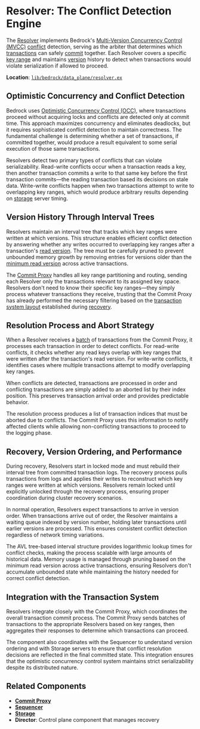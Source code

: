 # Resolver: The Conflict Detection Engine

The [Resolver](../../glossary.md#resolver) implements Bedrock's [Multi-Version Concurrency Control (MVCC)](../../glossary.md#multi-version-concurrency-control) [conflict](../../glossary.md#conflict) detection, serving as the arbiter that determines which [transactions](../../glossary.md#transaction) can safely [commit](../../glossary.md#commit) together. Each Resolver covers a specific [key range](../../glossary.md#key-range) and maintains [version](../../glossary.md#version) history to detect when transactions would violate serialization if allowed to proceed.

**Location**: [`lib/bedrock/data_plane/resolver.ex`](../../../lib/bedrock/data_plane/resolver.ex)

## Optimistic Concurrency and Conflict Detection

Bedrock uses [Optimistic Concurrency Control (OCC)](../../glossary.md#optimistic-concurrency-control), where transactions proceed without acquiring locks and conflicts are detected only at commit time. This approach maximizes concurrency and eliminates deadlocks, but it requires sophisticated conflict detection to maintain correctness. The fundamental challenge is determining whether a set of transactions, if committed together, would produce a result equivalent to some serial execution of those same transactions.

Resolvers detect two primary types of conflicts that can violate serializability. Read-write conflicts occur when a transaction reads a key, then another transaction commits a write to that same key before the first transaction commits—the reading transaction based its decisions on stale data. Write-write conflicts happen when two transactions attempt to write to overlapping key ranges, which would produce arbitrary results depending on [storage](../../glossary.md#storage) server timing.

## Version History Through Interval Trees

Resolvers maintain an interval tree that tracks which key ranges were written at which versions. This structure enables efficient conflict detection by answering whether any writes occurred to overlapping key ranges after a transaction's [read version](../../glossary.md#read-version). The tree must be carefully pruned to prevent unbounded memory growth by removing entries for versions older than the [minimum read version](../../glossary.md#minimum-read-version) across active transactions.

The [Commit Proxy](../../glossary.md#commit-proxy) handles all key range partitioning and routing, sending each Resolver only the transactions relevant to its assigned key space. Resolvers don't need to know their specific key ranges—they simply process whatever transactions they receive, trusting that the Commit Proxy has already performed the necessary filtering based on the [transaction system layout](../../glossary.md#transaction-system-layout) established during [recovery](../../glossary.md#recovery).

## Resolution Process and Abort Strategy

When a Resolver receives a [batch](../../glossary.md#batch) of transactions from the Commit Proxy, it processes each transaction in order to detect conflicts. For read-write conflicts, it checks whether any read keys overlap with key ranges that were written after the transaction's read version. For write-write conflicts, it identifies cases where multiple transactions attempt to modify overlapping key ranges.

When conflicts are detected, transactions are processed in order and conflicting transactions are simply added to an aborted list by their index position. This preserves transaction arrival order and provides predictable behavior.

The resolution process produces a list of transaction indices that must be aborted due to conflicts. The Commit Proxy uses this information to notify affected clients while allowing non-conflicting transactions to proceed to the logging phase.

## Recovery, Version Ordering, and Performance

During recovery, Resolvers start in locked mode and must rebuild their interval tree from committed transaction logs. The recovery process pulls transactions from logs and applies their writes to reconstruct which key ranges were written at which versions. Resolvers remain locked until explicitly unlocked through the recovery process, ensuring proper coordination during cluster recovery scenarios.

In normal operation, Resolvers expect transactions to arrive in version order. When transactions arrive out of order, the Resolver maintains a waiting queue indexed by version number, holding later transactions until earlier versions are processed. This ensures consistent conflict detection regardless of network timing variations.

The AVL tree-based interval structure provides logarithmic lookup times for conflict checks, making the process scalable with large amounts of historical data. Memory usage is managed through pruning based on the minimum read version across active transactions, ensuring Resolvers don't accumulate unbounded state while maintaining the history needed for correct conflict detection.

## Integration with the Transaction System

Resolvers integrate closely with the Commit Proxy, which coordinates the overall transaction commit process. The Commit Proxy sends batches of transactions to the appropriate Resolvers based on key ranges, then aggregates their responses to determine which transactions can proceed.

The component also coordinates with the Sequencer to understand version ordering and with Storage servers to ensure that conflict resolution decisions are reflected in the final committed state. This integration ensures that the optimistic concurrency control system maintains strict serializability despite its distributed nature.

## Related Components

- **[Commit Proxy](commit-proxy.md)**
- **[Sequencer](sequencer.md)**
- **[Storage](../data-plane/storage.md)**
- **Director**: Control plane component that manages recovery
